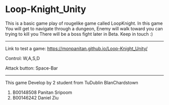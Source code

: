 # Loop-Knight_Unity
 This is a basic game play of rougelike game called LoopKnight.
 In this game You will get to navigate through a dungeon, Enemy will walk toward you can trying to kill you
 There will be a boss fight later in Beta. Keep in touch :)
 
 ----------------------------------------------------------------------------------------------------------
 Link to test a game:
 https://monpanitan.github.io/Loop-Knight_Unity/
 
 Control: W,A,S,D
 
 Attack button: Space-Bar
 
 
 ---------------------------------------------------------------------------------
 This game Develop by 2 student from TuDublin BlanChardstown
 1. B00148508 Panitan Sripoom
 2. B00146242 Daniel Ziu
